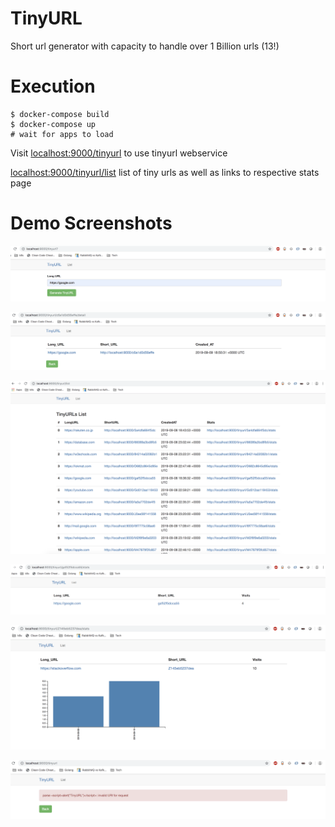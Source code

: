 # TinyURL

Short url generator with capacity to handle over 1 Billion urls (13!)


# Execution

```
$ docker-compose build 
$ docker-compose up
# wait for apps to load
```

Visit [localhost:9000/tinyurl](http://localhost:9000/tinyurl) to use tinyurl webservice

[localhost:9000/tinyurl/list](http://localhost:9000/tinyurl/list) list of tiny urls as well as links to respective stats page


# Demo Screenshots

<kbd>![demo1](https://github.com/nitinpatil1992/tinyurl/blob/master/images/demo1.png)</kbd>

<kbd>![demo2](https://github.com/nitinpatil1992/tinyurl/blob/master/images/demo2.png)</kbd>

<kbd>![demo3](https://github.com/nitinpatil1992/tinyurl/blob/master/images/demo3.png)</kbd>

<kbd>![demo4](https://github.com/nitinpatil1992/tinyurl/blob/master/images/demo4.png)</kbd>

<kbd>![demo5](https://github.com/nitinpatil1992/tinyurl/blob/master/images/demo5.png)</kbd>

<kbd>![demo6](https://github.com/nitinpatil1992/tinyurl/blob/master/images/demo6.png)</kbd>
